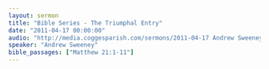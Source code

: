 ```yaml
---
layout: sermon
title: "Bible Series - The Triumphal Entry"
date: "2011-04-17 00:00:00"
audio: "http://media.coggesparish.com/sermons/2011-04-17 Andrew Sweeney.mp3"
speaker: "Andrew Sweeney"
bible_passages: ["Matthew 21:1-11"]
---
```

